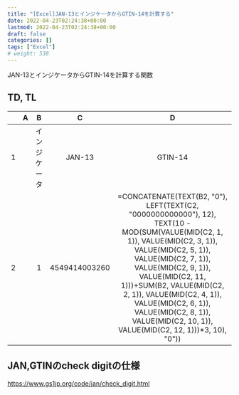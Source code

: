 ```yaml
---
title: "[Excel]JAN-13とインジケータからGTIN-14を計算する"
date: 2022-04-23T02:24:38+00:00
lastmod: 2022-04-23T02:24:38+00:00
draft: false
categories: []
tags: ["Excel"]
# weight: 538
---
```

JAN-13とインジケータからGTIN-14を計算する関数

## TD, TL

||A|B|C|D|
| :---: | :---: | :---: | :---: | :---: |
|1||インジケータ|JAN-13|GTIN-14|
|2||1|4549414003260|=CONCATENATE(TEXT(B2, "0"), LEFT(TEXT(C2, "0000000000000"), 12), TEXT(10 - MOD(SUM(VALUE(MID(C2, 1, 1)), VALUE(MID(C2, 3, 1)), VALUE(MID(C2, 5, 1)), VALUE(MID(C2, 7, 1)), VALUE(MID(C2, 9, 1)), VALUE(MID(C2, 11, 1)))+SUM(B2, VALUE(MID(C2, 2, 1)), VALUE(MID(C2, 4, 1)), VALUE(MID(C2, 6, 1)), VALUE(MID(C2, 8, 1)), VALUE(MID(C2, 10, 1)), VALUE(MID(C2, 12, 1)))*3, 10), "0"))|

## JAN,GTINのcheck digitの仕様
https://www.gs1jp.org/code/jan/check_digit.html
